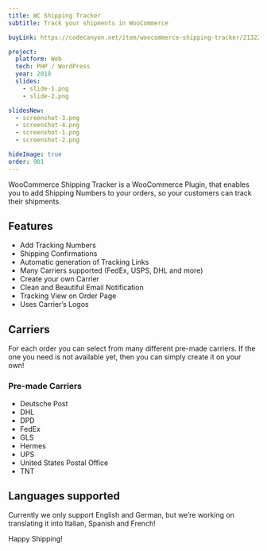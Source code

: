 ```yaml
---
title: WC Shipping Tracker
subtitle: Track your shipments in WooCommerce

buyLink: https://codecanyon.net/item/woocommerce-shipping-tracker/21322102

project:
  platform: Web
  tech: PHP / WordPress
  year: 2018
  slides:
    - slide-1.png
    - slide-2.png

slidesNew:
  - screenshot-3.png
  - screenshot-4.png
  - screenshot-1.png
  - screenshot-2.png

hideImage: true
order: 901
---
```


WooCommerce Shipping Tracker is a WooCommerce Plugin, that enables you to add Shipping Numbers to your orders, so your customers can track their shipments.

## Features

- Add Tracking Numbers
- Shipping Confirmations
- Automatic generation of Tracking Links
- Many Carriers supported (FedEx, USPS, DHL and more)
- Create your own Carrier
- Clean and Beautiful Email Notification
- Tracking View on Order Page
- Uses Carrier’s Logos

## Carriers

For each order you can select from many different pre-made carriers. If the one you need is not available yet, then you can simply create it on your own!

### Pre-made Carriers

- Deutsche Post
- DHL
- DPD
- FedEx
- GLS
- Hermes
- UPS
- United States Postal Office
- TNT

## Languages supported

Currently we only support English and German, but we’re working on translating it into Italian, Spanish and French!

Happy Shipping!
